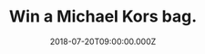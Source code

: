 ---
campaign-uuid: "c-ccc3815a-0fca-458a-ba47-ee7b05acfbff"
type: "Preview"
category: "Gifts"
date: "2018-07-20T09:00:00.000Z"
end-date: "2018-09-20T23:59:00.000Z"
disable-form: false
is_promoted: false
has_entry_page: true
title: "Win a Michael Kors bag."
competition-description: "<p>In need to renew your bags for summer? Michael Kors is\
  \ the right place for you. And today, we are offering one lucky winner the chance\
  \ to win an amazing bag from  the world-renowned & award-winning designer of luxury\
  \ accessories, Michael Kors.\r\n<p>Treat yourself to something nice, with Michael\
  \ Kors you can.</p>"
hero-header: "Win a Michael Kors bag."
terms-confirmation: "N/A"
banner-img: "https://assets.expresslyapp.com/asset-bf85459f-e5a1-4943-a022-c5d68b70ebb4.jpg"
logo-left-href: "http://michaelkors.com"
logo-left-image: "https://assets.expresslyapp.com/253a27e1-f041-459f-b4d0-81bf16afa6c3-thumb.png"
logo-left-title: "Michael Kors"
bg-image-hero: "https://assets.expresslyapp.com/asset-4f8d936c-501d-438e-9a3a-6a0368bf71a5.jpg"
bg-image-first: "https://assets.expresslyapp.com/asset-3a0bd18e-f295-459b-93d2-0e41df488099.jpg"
bg-image-second: "https://assets.expresslyapp.com/asset-4290e9a1-790f-4479-b9a1-ed5517e78028.jpg"
section1-content: "<p>Behind this burgeoning empire stands a singular designer with\
  \ an innate sense of glamour and an unfailing eye for timeless chic.</p>\r\n<p>Wholly\
  \ dedicated to a vision of style that is as sophisticated as it is indulgent, as\
  \ iconic as it is modern, he has created an enduring luxury lifestyle empire with\
  \ a global reach.</p>"
section2-content: "<p>Treat yourself with something nice, treat yourself with this\
  \ elegant and luxury bag from Michael Kors.</p>\r\n<p>Every woman deserves to stand\
  \ out and with Michael Kors you can.</p>"
entry-title: "Win a Michael Kors bag."
entry-content: "Enter the draw to win Michael Kors bag by completing the form below\
  \ before 23:59 on 20th of September 2018."
has-winner: false
prize-description: "Michael Kors bag"
special-conditions: "Multiple entries are allowed up to one every day."
---